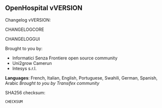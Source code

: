 OpenHospital vVERSION
------------------------------

Changelog vVERSION:

CHANGELOGCORE

CHANGELOGGUI

Brought to you by:
- Informatici Senza Frontiere open source community
- Uni2grow Camerun
- Intesys s.r.l.

**Languages**: French, Italian, English, Portuguese, Swahili, German, Spanish, Arabic
*Brought to you by Transifex community*

SHA256 checksum:
```
CHECKSUM
```
